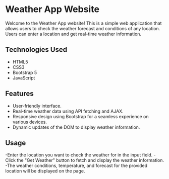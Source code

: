 # Weather App Website
Welcome to the Weather App website! This is a simple web application that allows users to check the weather forecast and conditions of any location. Users can enter a location and get real-time weather information.

## Technologies Used

- HTML5
- CSS3
- Bootstrap 5
- JavaScript

## Features

- User-friendly interface.
- Real-time weather data using API fetching and AJAX.
- Responsive design using Bootstrap for a seamless experience on various devices.
- Dynamic updates of the DOM to display weather information.
  
## Usage

-Enter the location you want to check the weather for in the input field.
-Click the "Get Weather" button to fetch and display the weather information.
-The weather conditions, temperature, and forecast for the provided location will be displayed on the page.
